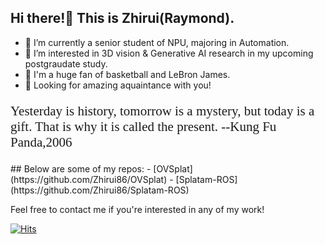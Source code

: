 ## Hi there!👋 This is Zhirui(Raymond).
- 🔭 I’m currently a senior student of NPU, majoring in Automation.
- 🌱 I’m interested in 3D vision & Generative AI research in my upcoming postgraudate study.
- 🏀 I'm a huge fan of basketball and LeBron James.
- 🥰 Looking for amazing aquaintance with you!
<p style="font-family: 'Brush Script MT', cursive; font-size: 1.5em;">
Yesterday is history, tomorrow is a mystery, but today is a gift. That is why it is called the present.
                                        --Kung Fu Panda,2006
</p>
## Below are some of my repos:
- [OVSplat](https://github.com/Zhirui86/OVSplat)
- [Splatam-ROS](https://github.com/Zhirui86/Splatam-ROS)

Feel free to contact me if you're interested in any of my work!

[![Hits](https://hits.seeyoufarm.com/api/count/incr/badge.svg?url=https%3A%2F%2Fgithub.com%2FZhirui86%2Fzhirui86&count_bg=%2379C83D&title_bg=%23555555&icon=&icon_color=%23E7E7E7&title=pass+by&edge_flat=true)](https://hits.seeyoufarm.com)

<!--
**Zhirui86/zhirui86** is a ✨ _special_ ✨ repository because its `README.md` (this file) appears on your GitHub profile.

Here are some ideas to get you started:

- 🔭 I’m currently working on ...
- 🌱 I’m currently learning ...
- 👯 I’m looking to collaborate on ...
- 🤔 I’m looking for help with ...
- 💬 Ask me about ...
- 📫 How to reach me: ...
- 😄 Pronouns: ...
- ⚡ Fun fact: ...
-->
